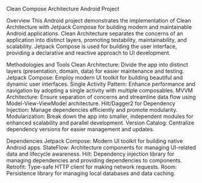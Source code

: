 Clean Compose Architecture Android Project

Overview
This Android project demonstrates the implementation of Clean Architecture with Jetpack Compose for building modern and maintainable Android applications. Clean Architecture separates the concerns of an application into distinct layers, promoting testability, maintainability, and scalability. Jetpack Compose is used for building the user interface, providing a declarative and reactive approach to UI development.

Methodologies and Tools
Clean Architecture: Divide the app into distinct layers (presentation, domain, data) for easier maintenance and testing.
Jetpack Compose: Employ modern UI toolkit for building beautiful and dynamic user interfaces.
Single Activity Pattern: Enhance performance and navigation by adopting a single activity with multiple composables.
MVVM Architecture: Ensure separation of concerns and streamline data flow using Model-View-ViewModel architecture.
Hilt/Dagger2 for Dependency Injection: Manage dependencies efficiently and promote modularity.
Modularization: Break down the app into smaller, independent modules for enhanced scalability and parallel development.
Version Catalog: Centralize dependency versions for easier management and updates.

Dependencies
Jetpack Compose: Modern UI toolkit for building native Android apps.
StateFlow: Architecture components for managing UI-related data and lifecycle awareness.
Hilt: Dependency injection library for managing dependencies and providing dependencies to components.
Retrofit: Type-safe HTTP client for making network requests.
Room: Persistence library for managing local databases and data caching.
